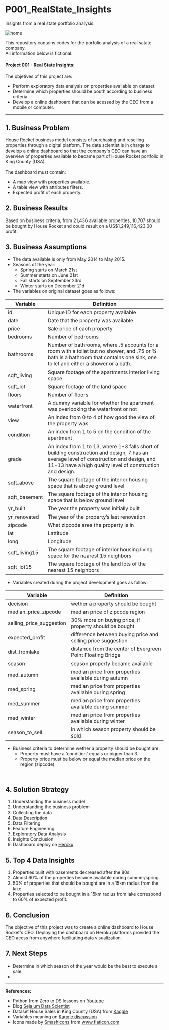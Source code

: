 # P001_RealState_Insights
Insights from a real state portfolio analysis.

![home](https://user-images.githubusercontent.com/77681284/117519523-439a7900-af7a-11eb-8cf0-4900c78737e4.png)

This repository contains codes for the porfolio analysis of a real satate company. <br>
All information below is fictional.

#### Project 001 - Real State Insights:
The objetives of this project are:
* Perform exploratory data analysis on properties available on dataset.
* Determine which properties should be bouth according to business criteria.
* Develop a online dashboard that can be acessed by the CEO from a mobile or computer.

---
## 1. Business Problem
House Rocket business model consists of purchasing and reselling properties through a digital platform. The data scientist is in charge to develop a online dashboard so that the company's CEO can have an overview of properties available to became part of House Rocket portfolio in King County (USA).<br>
<br>The dashboard must contain:
   * A map view with properties available.
   * A table view with attributes filters.
   * Expected profit of each property.

## 2. Business Results
Based on business criteria, from 21,436 available properties, 10,707 should be bought by House Rocket and could result on a US$1,249,116,423.00 profit. 

## 3. Business Assumptions
* The data available is only from May 2014 to May 2015.
* Seasons of the year:<br>
   * Spring starts on March 21st<br>
   * Summer starts on June 21st<br>
   * Fall starts on September 23rd<br>
   * Winter starts on December 21d<br>
* The variables on original dataset goes as follows:<br>

Variable | Definition
------------ | -------------
|id | Unique ID for each property available|
|date | Date that the property was available|
|price | Sale price of each property |
|bedrooms | Number of bedrooms|
|bathrooms | Number of bathrooms, where .5 accounts for a room with a toilet but no shower, and .75 or ¾ bath is a bathroom that contains one sink, one toilet and either a shower or a bath.|
|sqft_living | Square footage of the apartments interior living space|
|sqft_lot | Square footage of the land space|
|floors | Number of floors|
|waterfront | A dummy variable for whether the apartment was overlooking the waterfront or not|
|view | An index from 0 to 4 of how good the view of the property was|
|condition | An index from 1 to 5 on the condition of the apartment|
|grade | An index from 1 to 13, where 1-3 falls short of building construction and design, 7 has an average level of construction and design, and 11-13 have a high quality level of construction and design.|
|sqft_above | The square footage of the interior housing space that is above ground level|
|sqft_basement | The square footage of the interior housing space that is below ground level|
|yr_built | The year the property was initially built|
|yr_renovated | The year of the property’s last renovation|
|zipcode | What zipcode area the property is in|
|lat | Lattitude|
|long | Longitude|
|sqft_living15 | The square footage of interior housing living space for the nearest 15 neighbors|
|sqft_lot15 | The square footage of the land lots of the nearest 15 neighbors|

* Variables created during the project development goes as follow:

Variable | Definition
------------ | -------------
| decision | wether a property should be bought |
| median_price_zipcode | median price of zipcode region |
| selling_price_suggestion | 30% more on buying price, if property should be bought |
| expected_profit | difference between buying price and selling price suggestion  |
| dist_fromlake | distance from the center of Evergreen Point Floating Bridge |
| season | season property became available |
| med_autumn | median price from properties available during autumn  |
| med_spring | median price from properties available during spring |
| med_summer | median price from properties available during summer |
| med_winter | median price from properties available during winter |
| season_to_sell | in which season property should be sold |

* Business criteria to determine wether a property should be bought are:
   * Property must have a 'condition' equals or bigger than 3.
   * Property price must be below or equal the median price on the region (zipcode)

<br>

## 4. Solution Strategy
1. Understanding the business model
2. Understanding the business problem
3. Collecting the data
4. Data Description
5. Data Filtering
6. Feature Engineering
8. Exploratory Data Analysis
9. Insights Conclusion
10. Dashboard deploy on [Heroku](https://p001-house-rocket-analysis.herokuapp.com/)


## 5. Top 4 Data Insights
1. Properties built with basements decreased after the 80s
2. Almost 60% of the properties became available during summer/spring.
3. 50% of properties that should be bought are in a 15km radius from the lake.
4. Properties selected to be bought in a 15km radius from lake correspond to 60% of expected profit.

## 6. Conclusion
The objective of this project was to create a online dashboard to House Rocket's CEO. Deploying the dashboard on Heroku platforms provided the CEO acess from anywhere facilitating data visualization.

## 7. Next Steps
* Determine in which season of the year would be the best to execute a sale.
* 


----
**References:**
* Python from Zero to DS lessons on [Youtube](https://www.youtube.com/watch?v=1xXK_z9M6yk&list=PLZlkyCIi8bMprZgBsFopRQMG_Kj1IA1WG&ab_channel=SejaUmDataScientist)
* Blog [Seja um Data Scientist](https://sejaumdatascientist.com/os-5-projetos-de-data-science-que-fara-o-recrutador-olhar-para-voce/)
* Dataset House Sales in King County (USA) from [Kaggle](https://www.kaggle.com/harlfoxem/housesalesprediction)
* Variables meaning on [Kaggle discussion](https://www.kaggle.com/harlfoxem/housesalesprediction/discussion/207885)
* <div>Icons made by <a href="https://www.flaticon.com/authors/smashicons" title="Smashicons">Smashicons</a> from <a href="https://www.flaticon.com/" title="Flaticon">www.flaticon.com</a></div>
